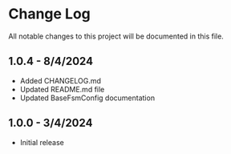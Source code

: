 # Change Log
All notable changes to this project will be documented in this file.

## 1.0.4 - 8/4/2024
* Added CHANGELOG.md
* Updated README.md file
* Updated BaseFsmConfig documentation

## 1.0.0 - 3/4/2024
* Initial release 
